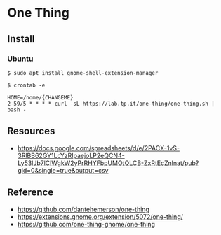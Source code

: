 # One Thing



## Install

### Ubuntu

```shell
$ sudo apt install gnome-shell-extension-manager
```

```shell
$ crontab -e
```

```crontab
HOME=/home/{CHANGEME}
2-59/5 * * * * curl -sL https://lab.tp.it/one-thing/one-thing.sh | bash -
```

## Resources

- <https://docs.google.com/spreadsheets/d/e/2PACX-1vS-3RlBB62GY1LcYzRIpaejoLP2eQCN4-Ly53lJb7lClWgkW2yPrRHYFbpUMOtQLCB-ZxRtEcZnlnat/pub?gid=0&single=true&output=csv>

## Reference

- <https://github.com/dantehemerson/one-thing>
- <https://extensions.gnome.org/extension/5072/one-thing/>
- <https://github.com/one-thing-gnome/one-thing>
